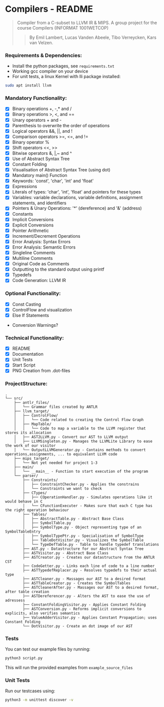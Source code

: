 # Compilers - README
> Compiler from a C-subset to LLVM IR & MIPS. A group project for the course Compilers (INFORMAT 1001WETCOP)
> > By Emil Lambert, Lucas Vanden Abeele, Tibo Verreycken, Kars van Velzen.

### Requirements & Dependencies:
- Install the python packages, see ``requirements.txt``
- Working gcc compiler on your device
- For unit tests, a linux Kernel with lli package installed: 

```bash
sudo apt install llvm
```

### Mandatory Functionality: 
- [X] Binary operations +, -,* and /
- [X] Binary operations >, <, and ==
- [X] Unary operators + and -
- [X] Parenthesis to overwrite the order of operations
- [X] Logical operators &&, ||, and !
- [X] Comparison operators >=, <=, and !=
- [X] Binary operator %
- [X] Shift operators <<, >>
- [X] Bitwise operators &, |,~ and ^
- [X] Use of Abstract Syntax Tree
- [X] Constant Folding
- [X] Visualisation of Abstract Syntax Tree (using dot)
- [X] Mandatory main() Function 
- [X] Keywords: 'const', 'char', 'int' and 'float'
- [X] Expressions
- [X] Literals of types: 'char', 'int', 'float' and pointers for these types
- [X] Variables: variable declarations, variable definitions, assignment statements, and identifiers
- [X] Pointers & Unary Operations: '*' (dereference) and '&' (address)
- [X] Constants
- [X] Implicit Conversions
- [X] Explicit Conversions
- [X] Pointer Arithmetic
- [X] Increment/Decrement Operations
- [X] Error Analysis: Syntax Errors
- [X] Error Analysis: Semantic Errors
- [X] Singleline Comments
- [X] Multiline Comments
- [X] Original Code as Comments
- [X] Outputting to the standard output using printf
- [X] Typedefs
- [X] Code Generation: LLVM IR

### Optional Functionality: 
- [X] Const Casting
- [X] ControlFlow and visualization
- [X] Else If Statements
- Conversion Warnings?

### Technical Functionality: 
- [X] README
- [X] Documentation
- [X] Unit Tests
- [X] Start Script
- [X] PNG Creation from .dot-files

### ProjectStructure:

```
.
└── src/
    ├── antlr_files/
    │   └── Grammar files created by ANTLR
    ├── llvm_target/
    │   ├── ControlFlow/
    │   │   └── Code related to creating the Control Flow Graph
    │   ├── MapTable/
    │   │   └── Code to map a variable to the LLVM register that stores its allocation
    │   ├── AST2LLVM.py - Convert our AST to LLVM output
    │   ├── LLVMSingleton.py - Manages the LLVMLite Library to ease the work of our visitor
    │   └── OutputLLVMGenerator.py - Contains methods to convert operations,assignments, ... to equivalent LLVM code
    ├── mips_target/
    │   └── Not yet needed for project 1-3
    ├── main/
    │   └── __main__ - Function to start execution of the program
    └── parser/
        ├── Constraints/
        │   ├── ConstraintChecker.py - Applies the constrains
        │   └── Constraints we want to check
        ├── CTypes/
        │   ├── COperationHandler.py - Simulates operations like it would behave in C
        │   └── CFunctionExecuter - Makes sure that each C type has the right operation behaviour
        ├── Tables/
        │   ├── AbstractTable.py - Abstract Base Class
        │   ├── SymbolTable.py 
        │   ├── SymbolType.py - Object representing type of an SymbolTableEntry
        │   ├── SymbolTypePtr.py - Specialisation of SymbolType
        │   ├── TableDotVisitor.py - Visualizes the SymbolTable
        │   └── TypeDefTable.py - Table to handle typedef translations
        ├── AST.py - Datastructure for our Abstract Syntax Tree
        ├── ASTVisitor.py - Abstract Base Class
        ├── ASTCreator.py - Creates our datastructure from the ANTLR CST
        ├── CodeGetter.py - Links each line of code to a line number
        ├── ASTTypedefReplacer.py - Resolves typedefs to their actual type
        ├── ASTCleaner.py - Massages our AST to a desired format
        ├── ASTTableCreator.py - Creates the SymbolTables
        ├── ASTCleanerAfter.py - Massages our AST to a desired format, after table creation
        ├── ASTDereferencer.py - Alters the AST to ease the use of adressess
        ├── ConstantFoldingVisitor.py - Applies Constant Folding
        ├── ASTConversion.py - Reforms implicit conversions to explicits, also verifies semantics
        ├── ValueAdderVisitor.py - Applies Constant Propagation; uses Constant Folding
        └── DotVisitor.py - Create an dot image of our AST
```

### Tests

You can test our example files by running: 

```bash
python3 script.py
```

This will run the provided examples from ``example_source_files``

### Unit Tests
Run our testcases using:
```bash
python3 -m unittest discover -v
```
